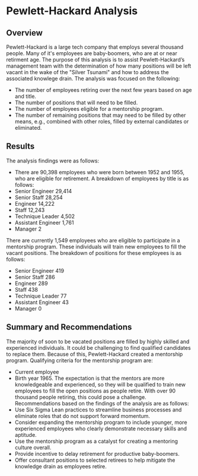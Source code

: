 # Pewlett-Hackard Analysis 
## Overview
Pewlett-Hackard is a large tech company that employs several thousand people. Many of it's employees are baby-boomers, who are at or near retirment age. The purpose of this analysis is to assist Pewlett-Hackard’s management team with the determination of how many positions will be left vacant in the wake of the "Silver Tsunami" and how to address the associated knowlege drain.
The analysis was focused on the following:
- The number of employees retiring over the next few years based on age and title.
- The number of positions that will need to be filled.
- The number of employees eligible for a mentorship program.
- The number of remaining positions that may need to be filled by other means, e.g., combined with other roles, filled by external candidates or eliminated.
## Results
The analysis findings were as follows:
-	There are 90,398 employees who were born between 1952 and 1955, who are eligible for retirement. A breakdown of employees by title is as follows:  
  - Senior Engineer 29,414
  - Senior Staff 28,254
  - Engineer 14,222
  - Staff 12,243
  - Technique Leader 4,502
  - Assistant Engineer 1,761
  - Manager 2

There are currently 1,549 employees who are eligible to participate in a mentorship program. These individuals will train new employees to fill the  vacant positions. The breakdown of positions for these employees is as follows:
  - Senior Engineer 419
  - Senior Staff 286
  - Engineer 289
  - Staff 438
  - Technique Leader 77
  - Assistant Engineer 43
  - Manager 0

## Summary and Recommendations
The majority of soon to be vacated positions are filled by highly skilled and experienced individuals. It could be challenging to find qualified candidates to replace them. Because of this, Pewlett-Hackard created a mentorship program. 
Qualifying criteria for the mentorship program are:
- Current employee
- Birth year 1965. 
The expectation is that the mentors are more knowledgeable and experienced, so they will be qualified to train new employees to fill the open positions as people retire. With over 90 thousand people retiring, this could pose a challenge. Recommendations based on the findings of the analysis are as follows:
- Use Six Sigma Lean practices to streamline business processes and eliminate roles that do not support forward momentum.
- Consider expanding the mentorship program to include younger, more experienced employees who clearly demonstrate necessary skills and aptitude.
- Use the mentorship program as a catalyst for creating a mentoring culture overall.
- Provide incentive to delay retirement for productive baby-boomers.
- Offer consultant positions to selected retirees to help mitigate the knowledge drain as employees retire.




